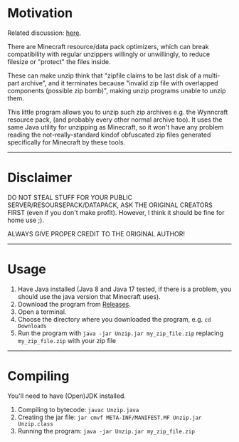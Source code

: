 # Motivation

Related discussion: [here](https://www.spigotmc.org/threads/make-a-resource-pack-corrupted-to-protect-it-like-originalrealm.487709/).

There are Minecraft resource/data pack optimizers, which can break compatibility with regular unzippers willingly or unwillingly, to reduce filesize or "protect" the files inside.

These can make unzip think that "zipfile claims to be last disk of a multi-part archive", and it terminates because "invalid zip file with overlapped components (possible zip bomb)", making unzip programs unable to unzip them.

This little program allows you to unzip such zip archives e.g. the Wynncraft resource pack, (and probably every other normal archive too). It uses the same Java utility for unzipping as Minecraft, so it won't have any problem reading the not-really-standard kindof obfuscated zip files generated specifically for Minecraft by these tools.

---
# Disclaimer

DO NOT STEAL STUFF FOR YOUR PUBLIC SERVER/RESOURSEPACK/DATAPACK, ASK THE ORIGINAL CREATORS FIRST (even if you don't make profit). However, I think it should be fine for home use ;).

ALWAYS GIVE PROPER CREDIT TO THE ORIGINAL AUTHOR!

---
# Usage

1. Have Java installed (Java 8 and Java 17 tested, if there is a problem, you should use the java version that Minecraft uses).
1. Download the program from [Releases](https://github.com/4321ba/PackSquash_Unzipper/releases).
1. Open a terminal.
1. Choose the directory where you downloaded the program, e.g. `cd Downloads`
1. Run the program with `java -jar Unzip.jar my_zip_file.zip` replacing `my_zip_file.zip` with your zip file

---
# Compiling

You'll need to have (Open)JDK installed.

1. Compiling to bytecode: `javac Unzip.java`
1. Creating the jar file: `jar cmvf META-INF/MANIFEST.MF Unzip.jar Unzip.class`
1. Running the program: `java -jar Unzip.jar my_zip_file.zip`
